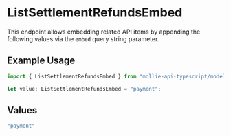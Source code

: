 # ListSettlementRefundsEmbed

This endpoint allows embedding related API items by appending the following values via the `embed` query string
parameter.

## Example Usage

```typescript
import { ListSettlementRefundsEmbed } from "mollie-api-typescript/models/operations";

let value: ListSettlementRefundsEmbed = "payment";
```

## Values

```typescript
"payment"
```